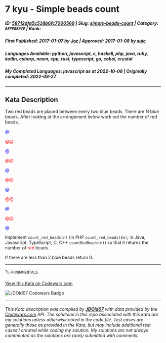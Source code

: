 # 7 kyu - Simple beads count

##### **ID**: [58712dfa5c538b6fc7000569](https://www.codewars.com/kata/58712dfa5c538b6fc7000569) | **Slug**: [simple-beads-count](https://www.codewars.com/kata/58712dfa5c538b6fc7000569) | **Category**: `REFERENCE` | **Rank**: <span style="color:white">7 kyu</span>

##### **First Published**: 2017-01-07 ***by*** [Joz](https://www.codewars.com/users/Joz) | **Approved**: 2017-01-08 ***by*** [suic](https://www.codewars.com/users/suic)

##### **Languages Available**: python, javascript, c, haskell, php, java, ruby, kotlin, csharp, nasm, cpp, rust, typescript, go, cobol, crystal

##### **My Completed Languages**: javascript ***as at*** 2022-10-08 | **Originally completed**: 2022-08-27

---

## Kata Description


Two red beads are placed between every two blue beads. There are N blue beads. After looking at the arrangement below work out the number of red beads.

<p>

<font color="blue">@</font>

<font color="red">@</font><font color="red">@</font>

<font color="blue">@</font>

<font color="red">@</font><font color="red">@</font>

<font color="blue">@</font>

<font color="red">@</font><font color="red">@</font>

<font color="blue">@</font>

<font color="red">@</font><font color="red">@</font>

<font color="blue">@</font>

<font color="red">@</font><font color="red">@</font>

<font color="blue">@</font>  

</p>

<p>Implement <code>count_red_beads(n)</code> (in PHP <code>count_red_beads($n)</code>; in Java, Javascript, TypeScript, C, C++ <code>countRedBeads(n)</code>) so that it returns the number of <font color="red">red</font> beads.<br>

If there are less than 2 blue beads return 0.

</p>

---


🏷 `FUNDAMENTALS`


[View this Kata on Codewars.com](https://www.codewars.com/kata/58712dfa5c538b6fc7000569)

![](https://www.codewars.com/users/jdold07/badges/large "JDOld07 Codewars Badge")

---

###### *This Kata description was compiled by [**JDOld07**](https://tpstech.dev) with data provided by the [Codewars.com](https://www.codewars.com) API.  The solutions in this repo associated with this kata are my solutions unless otherwise noted in the code file.  Test cases are generally those as provided in the Kata, but may include additional test cases I created while coding my solution.  My solutions are not always commented as the solutions are rarely submitted with comments.*

